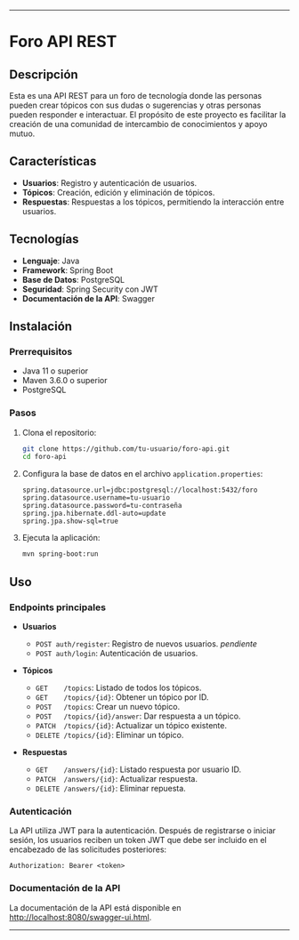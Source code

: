 
---

# Foro API REST

## Descripción

Esta es una API REST para un foro de tecnología donde las personas pueden crear tópicos con sus dudas o sugerencias y otras personas pueden responder e interactuar. El propósito de este proyecto es facilitar la creación de una comunidad de intercambio de conocimientos y apoyo mutuo.

## Características

- **Usuarios**: Registro y autenticación de usuarios.
- **Tópicos**: Creación, edición y eliminación de tópicos.
- **Respuestas**: Respuestas a los tópicos, permitiendo la interacción entre usuarios.

## Tecnologías

- **Lenguaje**: Java
- **Framework**: Spring Boot
- **Base de Datos**: PostgreSQL
- **Seguridad**: Spring Security con JWT
- **Documentación de la API**: Swagger

## Instalación

### Prerrequisitos

- Java 11 o superior
- Maven 3.6.0 o superior
- PostgreSQL

### Pasos

1. Clona el repositorio:
    ```bash
    git clone https://github.com/tu-usuario/foro-api.git
    cd foro-api
    ```

2. Configura la base de datos en el archivo `application.properties`:
    ```properties
    spring.datasource.url=jdbc:postgresql://localhost:5432/foro
    spring.datasource.username=tu-usuario
    spring.datasource.password=tu-contraseña
    spring.jpa.hibernate.ddl-auto=update
    spring.jpa.show-sql=true
    ```

3. Ejecuta la aplicación:
    ```bash
    mvn spring-boot:run
    ```

## Uso

### Endpoints principales

- **Usuarios**
    - `POST auth/register`:  Registro de nuevos usuarios. *pendiente*
    - `POST auth/login`:     Autenticación de usuarios.

- **Tópicos**
    - `GET    /topics`: Listado de todos los tópicos.
    - `GET    /topics/{id}`: Obtener un tópico por ID.
    - `POST   /topics`: Crear un nuevo tópico.
    - `POST   /topics/{id}/answer`: Dar respuesta a un tópico.
    - `PATCH  /topics/{id}`: Actualizar un tópico existente.
    - `DELETE /topics/{id}`: Eliminar un tópico.

- **Respuestas**
    - `GET    /answers/{id}`: Listado respuesta por usuario ID.
    - `PATCH  /answers/{id}`: Actualizar respuesta.
    - `DELETE /answers/{id}`: Eliminar repuesta.


### Autenticación

La API utiliza JWT para la autenticación. Después de registrarse o iniciar sesión, los usuarios reciben un token JWT que debe ser incluido en el encabezado de las solicitudes posteriores:

```http
Authorization: Bearer <token>
```

### Documentación de la API

La documentación de la API está disponible en [http://localhost:8080/swagger-ui.html](http://localhost:8080/swagger-ui.html).

---
